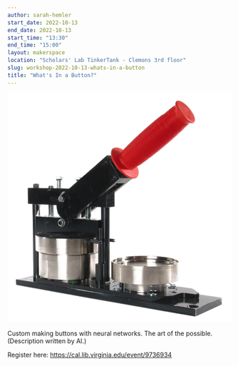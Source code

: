 ```yaml
---
author: sarah-hemler
start_date: 2022-10-13
end_date: 2022-10-13
start_time: "13:30"
end_time: "15:00"
layout: makerspace
location: "Scholars' Lab TinkerTank - Clemons 3rd floor"
slug: workshop-2022-10-13-whats-in-a-button
title: "What's In a Button?"
---
```


![What's In a Button?](/assets/post-media/workshops/button-maker.jpg)

Custom making buttons with neural networks. The art of the possible. (Description written by AI.)

Register here: [https://cal.lib.virginia.edu/event/9736934 ](https://cal.lib.virginia.edu/event/9736934)
